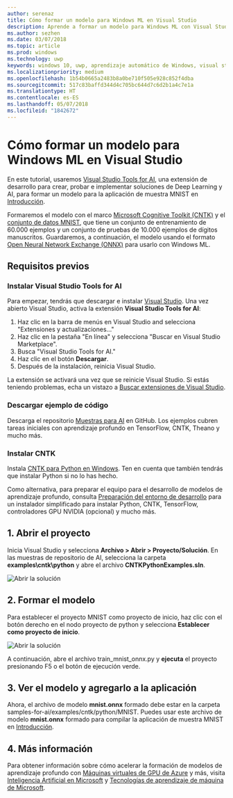 ```yaml
---
author: serenaz
title: Cómo formar un modelo para Windows ML en Visual Studio
description: Aprende a formar un modelo para Windows ML con Visual Studio Tools for AI con este tutorial paso a paso.
ms.author: sezhen
ms.date: 03/07/2018
ms.topic: article
ms.prod: windows
ms.technology: uwp
keywords: windows 10, uwp, aprendizaje automático de Windows, visual studio
ms.localizationpriority: medium
ms.openlocfilehash: 1b54b0665a2483b8a0be710f505e928c852f4dba
ms.sourcegitcommit: 517c83baffd344d4c705bc644d7c6d2b1a4c7e1a
ms.translationtype: HT
ms.contentlocale: es-ES
ms.lasthandoff: 05/07/2018
ms.locfileid: "1842672"
---
```

# <a name="how-to-train-a-model-for-windows-ml-in-visual-studio"></a>Cómo formar un modelo para Windows ML en Visual Studio

En este tutorial, usaremos [Visual Studio Tools for AI](http://aka.ms/vstoolsforai), una extensión de desarrollo para crear, probar e implementar soluciones de Deep Learning y AI, para formar un modelo para la aplicación de muestra MNIST en [Introducción](get-started.md).

Formaremos el modelo con el marco [Microsoft Cognitive Toolkit (CNTK)](http://www.microsoft.com/en-us/cognitive-toolkit) y el [conjunto de datos MNIST](http://yann.lecun.com/exdb/mnist/), que tiene un conjunto de entrenamiento de 60.000 ejemplos y un conjunto de pruebas de 10.000 ejemplos de dígitos manuscritos. Guardaremos, a continuación, el modelo usando el formato [Open Neural Network Exchange (ONNX)](https://onnx.ai/) para usarlo con Windows ML.

## <a name="prerequisites"></a>Requisitos previos
### <a name="install-visual-studio-tools-for-ai"></a>Instalar Visual Studio Tools for AI
Para empezar, tendrás que descargar e instalar [Visual Studio](https://www.visualstudio.com/downloads/). Una vez abierto Visual Studio, activa la extensión **Visual Studio Tools for AI**:

1. Haz clic en la barra de menús en Visual Studio and selecciona "Extensiones y actualizaciones..."
2. Haz clic en la pestaña "En línea" y selecciona "Buscar en Visual Studio Marketplace".
3. Busca "Visual Studio Tools for AI." 
3. Haz clic en el botón **Descargar**. 
4. Después de la instalación, reinicia Visual Studio. 

La extensión se activará una vez que se reinicie Visual Studio. Si estás teniendo problemas, echa un vistazo a [Buscar extensiones de Visual Studio](hhttps://docs.microsoft.com/visualstudio/ide/finding-and-using-visual-studio-extensions).

### <a name="download-sample-code"></a>Descargar ejemplo de código
Descarga el repositorio [Muestras para AI](https://github.com/Microsoft/samples-for-ai) en GitHub. Los ejemplos cubren tareas iniciales con aprendizaje profundo en TensorFlow, CNTK, Theano y mucho más.

### <a name="install-cntk"></a>Instalar CNTK
Instala [CNTK para Python en Windows](https://docs.microsoft.com/en-us/cognitive-toolkit/setup-windows-python?tabs=cntkpy24). Ten en cuenta que también tendrás que instalar Python si no lo has hecho.

Como alternativa, para preparar el equipo para el desarrollo de modelos de aprendizaje profundo, consulta [Preparación del entorno de desarrollo](https://github.com/Microsoft/samples-for-ai/blob/master/README.md) para un instalador simplificado para instalar Python, CNTK, TensorFlow, controladores GPU NVIDIA (opcional) y mucho más.

## <a name="1-open-project"></a>1. Abrir el proyecto

Inicia Visual Studio y selecciona **Archivo > Abrir > Proyecto/Solución**. En las muestras de repositorio de AI, selecciona la carpeta **examples\cntk\python** y abre el archivo **CNTKPythonExamples.sln**.

![Abrir la solución](images/open-solution.png)

## <a name="2-train-the-model"></a>2. Formar el modelo

Para establecer el proyecto MNIST como proyecto de inicio, haz clic con el botón derecho en el nodo proyecto de python y selecciona **Establecer como proyecto de inicio**.

![Abrir la solución](images/mnist-startup.png)

A continuación, abre el archivo train_mnist_onnx.py y **ejecuta** el proyecto presionando F5 o el botón de ejecución verde.

## <a name="3-view-the-model-and-add-it-to-your-app"></a>3. Ver el modelo y agregarlo a la aplicación

Ahora, el archivo de modelo **mnist.onnx** formado debe estar en la carpeta samples-for-ai/examples/cntk/python/MNIST. Puedes usar este archivo de modelo **mnist.onnx** formado para compilar la aplicación de muestra MNIST en [Introducción](get-started.md). 

## <a name="4-learn-more"></a>4. Más información
Para obtener información sobre cómo acelerar la formación de modelos de aprendizaje profundo con [Máquinas virtuales de GPU de Azure](https://docs.microsoft.com/en-us/visualstudio/ai/tensorflow-vm) y más, visita [Inteligencia Artificial en Microsoft](https://www.microsoft.com/ai) y [Tecnologías de aprendizaje de máquina de Microsoft](https://docs.microsoft.com/en-us/azure/machine-learning/#More-Microsoft-Machine-Learning-Technologies).